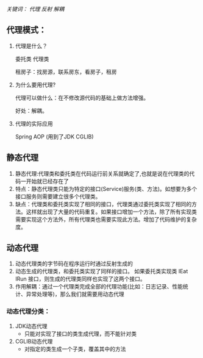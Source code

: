 *关键词： 代理 反射 解耦* 

## 代理模式：

1. 代理是什么？

    委托类 代理类 

    租房子：找房源，联系房东，看房子，租房

2. 为什么要用代理? 

   代理可以做什么：在不修改源代码的基础上做方法增强。

   好处：解耦。

3. 代理的实际应用

   Spring AOP (用到了JDK CGLIB)

## 静态代理

1. 静态代理:代理类和委托类在代码运行前关系就确定了,也就是说在代理类的代码一开始就已经存在了
2. 特点：静态代理类只能为特定的接口(Service)服务(类、方法)。如想要为多个接口服务则需要建立很多个代理类。
3. 缺点：代理类和委托类实现了相同的接口，代理类通过委托类实现了相同的方法。这样就出现了大量的代码重复。如果接口增加一个方法，除了所有实现类需要实现这个方法外，所有代理类也需要实现此方法。增加了代码维护的复杂度。

## 动态代理

1. 动态代理类的字节码在程序运行时通过反射生成的
2. 动态生成的代理类，和委托类实现了同样的接口。 如果委托类实现类 IEat IRun 接口，则生成的代理类同样也实现了这两个接口。
3. 作用解耦：通过一个代理类完成全部的代理功能(比如：日志记录、性能统计、异常处理等)，那么我们就需要用动态代理

### 动态代理分类：

1. JDK动态代理
   + 只能对实现了接口的类生成代理，而不能针对类
2. CGLIB动态代理
   + 对指定的类生成一个子类，覆盖其中的方法

















